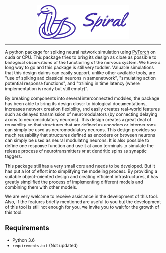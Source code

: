 <div align="center">
  <img src="https://github.com/BehzadShayegh/Spiral/blob/main/docs/logos/spiral_purple.png"/>
</div>

***

A python package for spiking neural network simulation using [PyTorch](http://pytorch.org/) on cuda or CPU.
This package tries to bring its design as close as possible to biological observations of the functioning of the nervous system.
We have a long way to go and this package is still very toddler.
Valuable simulations that this design claims can easily support, unlike other available tools, are "use of spiking and classical neurons in samenetwork", "simulating action potential response functions", and "training in time latency (where implementation is ready but still empty)".

By breaking components into several interconnected modules, the package has been able to bring its design closer to biological documentations, increases network creation flexibility, and easily creates real-world features such as delayed transmission of neuromodulators (by connecting delaying axons to neuromodulatory neurons).
This design creates a great deal of reusability so that structures that are defined as encoders or interneurons can simply be used as neuromodulatory neurons.
This design provides so much reusability that structures defined as encoders or between neurons can simply be used as neural modulating neurons. It is also possible to define one response function and use it at axon terminals to simulate the release process of neurotransmitters or at dendritic spins as synaptic taggers.

This package still has a very small core and needs to be developed. But it has put a lot of effort into simplifying the modeling process. By providing a suitable object-oriented design and creating efficient infrastructures, it has greatly simplified the process of implementing different models and combining them with other models.

We are very welcome to receive assistance in the development of this tool. Also, if the features briefly mentioned are useful to you but the development of this tool is still not enough for you, we invite you to wait for the growth of this tool.

## Requirements

- Python 3.6
- `requirements.txt` (Not updated)
